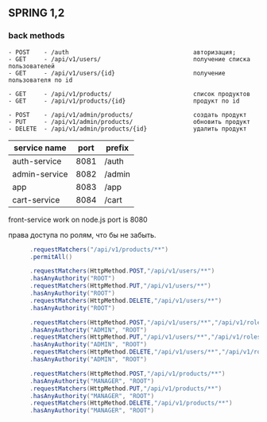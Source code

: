 ## SPRING 1,2 ##
### back methods ###
    - POST    - /auth                                   авторизация;
    - GET     - /api/v1/users/                          получение списка пользователей 
    - GET     - /api/v1/users/{id}                      получение пользователя по id

    - GET     - /api/v1/products/                       список продуктов
    - GET     - /api/v1/products/{id}                   продукт по id                   

    - POST    - /api/v1/admin/products/                 создать продукт
    - PUT     - /api/v1/admin/products/                 обновить продукт
    - DELETE  - /api/v1/admin/products/{id}             удалить продукт



| service name  | port | prefix |
|---------------|------|--------|
| auth-service  | 8081 | /auth  |
| admin-service | 8082 | /admin |
| app           | 8083 | /app   |
| cart-service  | 8084 | /cart  |

front-service work on node.js port is 8080

                                                       
права доступа по ролям, что бы не забыть.
```java
      .requestMatchers("/api/v1/products/**")
      .permitAll()

      .requestMatchers(HttpMethod.POST,"/api/v1/users/**")
      .hasAnyAuthority("ROOT")
      .requestMatchers(HttpMethod.PUT,"/api/v1/users/**")
      .hasAnyAuthority("ROOT")
      .requestMatchers(HttpMethod.DELETE,"/api/v1/users/**")
      .hasAnyAuthority("ROOT")

      .requestMatchers(HttpMethod.POST,"/api/v1/users/**","/api/v1/roles/**")
      .hasAnyAuthority("ADMIN", "ROOT")
      .requestMatchers(HttpMethod.PUT,"/api/v1/users/**","/api/v1/roles/**")
      .hasAnyAuthority("ADMIN", "ROOT")
      .requestMatchers(HttpMethod.DELETE,"/api/v1/users/**","/api/v1/roles/**")
      .hasAnyAuthority("ADMIN", "ROOT")

      .requestMatchers(HttpMethod.POST,"/api/v1/products/**")
      .hasAnyAuthority("MANAGER", "ROOT")
      .requestMatchers(HttpMethod.PUT,"/api/v1/products/**")
      .hasAnyAuthority("MANAGER", "ROOT")
      .requestMatchers(HttpMethod.DELETE,"/api/v1/products/**")
      .hasAnyAuthority("MANAGER", "ROOT")
       
```